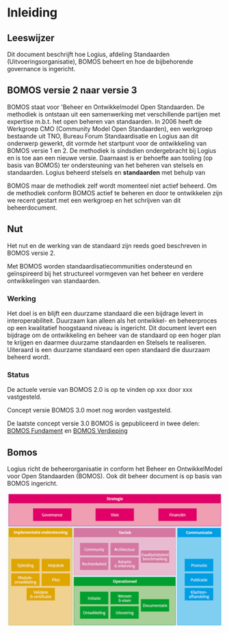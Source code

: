 # Inleiding

## Leeswijzer

Dit document beschrijft hoe Logius, afdeling Standaarden
(Uitvoeringsorganisatie), BOMOS beheert en hoe de bijbehorende
governance is ingericht.

## BOMOS versie 2 naar versie 3

BOMOS staat voor 'Beheer en Ontwikkelmodel Open Standaarden. De
methodiek is ontstaan uit een samenwerking met verschillende partijen
met expertise m.b.t. het open beheren van standaarden. In 2006 heeft de
Werkgroep CMO (Community Model Open Standaarden), een werkgroep
bestaande uit TNO, Bureau Forum Standaardisatie en Logius aan dit
onderwerp gewerkt, dit vormde het startpunt voor de ontwikkeling van
BOMOS versie 1 en 2. De methodiek is sindsdien ondergebracht bij Logius
en is toe aan een nieuwe versie. Daarnaast is er behoefte aan tooling
(op basis van BOMOS) ter ondersteuning van het beheren van stelsels en
standaarden. Logius beheerd stelsels en **standaarden** met behulp van

BOMOS maar de methodiek zelf wordt momenteel niet actief beheerd. Om de
methodiek conform BOMOS actief te beheren en door te ontwikkelen zijn we
recent gestart met een werkgroep en het schrijven van dit
beheerdocument.

## Nut

Het nut en de werking van de standaard zijn reeds goed beschreven in
BOMOS versie 2.

Met BOMOS worden standaardisatiecommunities ondersteund en geïnspireerd
bij het structureel vormgeven van het beheer en verdere ontwikkelingen
van standaarden.

### Werking

Het doel is en blijft een duurzame standaard die een bijdrage levert in
interoperabiliteit. Duurzaam kan alleen als het ontwikkel- en
beheerproces op een kwalitatief hoogstaand niveau is ingericht. Dit
document levert een bijdrage om de ontwikkeling en beheer van de
standaard op een hoger plan te krijgen en daarmee duurzame standaarden
en Stelsels te realiseren. Uiteraard is een duurzame standaard een open
standaard die duurzaam beheerd wordt.

### Status

De actuele versie van BOMOS 2.0 is op te vinden op xxx door xxx
vastgesteld.

Concept versie BOMOS 3.0 moet nog worden vastgesteld.

De laatste concept versie 3.0 BOMOS is gepubliceerd in twee delen: [BOMOS Fundament](https://gitdocumentatie.logius.nl/publicatie/bomos/fundament/) en [BOMOS Verdieping](https://gitdocumentatie.logius.nl/publicatie/bomos/verdieping/)

## Bomos

Logius richt de beheerorganisatie in conform het Beheer en
OntwikkelModel voor Open Standaarden (BOMOS). Ook dit beheer document is
op basis van BOMOS ingericht.

![Bomos model](images/image3.png "BOMOS model")
